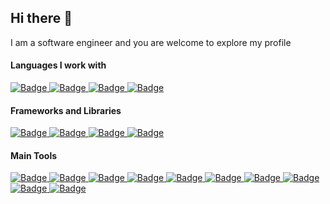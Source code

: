 ## Hi there 👋  
              
<div>
  <p>I am a software engineer and you are welcome to explore my profile</p>

  <h4>Languages I work with</h4>
    <a href="https://www.php.net/">
      <img src="https://img.shields.io/badge/php-%23777BB4.svg?style=for-the-badge&logo=php&logoColor=white" alt="Badge"/>
    </a>
    <a href="https://react.dev/">
      <img src="https://img.shields.io/badge/JavaScript-323330?style=for-the-badge&logo=javascript&logoColor=F7DF1E" alt="Badge"/>
    </a>
    <a href="https://www.python.org/">
      <img src="https://img.shields.io/badge/python-3670A0?style=for-the-badge&logo=python&logoColor=ffdd54" alt="Badge"/>
    </a>
    <a href="https://www.typescriptlang.org/">
      <img src="https://img.shields.io/badge/typescript-%23007ACC.svg?style=for-the-badge&logo=typescript&logoColor=white" alt="Badge"/>
    </a>
    <h4>Frameworks and Libraries</h4>
    <a href="https://laravel.com/">
      <img src="https://img.shields.io/badge/laravel-%23FF2D20.svg?style=for-the-badge&logo=laravel&logoColor=white" alt="Badge"/>
    </a>
    <a href="https://nestjs.com/">
      <img src="https://img.shields.io/badge/nestjs-%23E0234E.svg?style=for-the-badge&logo=nestjs&logoColor=white" alt="Badge"/>
    </a>
    <a href="https://react.dev/">
      <img src="https://img.shields.io/badge/React-20232A?style=for-the-badge&logo=react&logoColor=61DAFB" alt="Badge"/>
    </a>
    <a href="https://nextjs.org/">
      <img src="https://img.shields.io/badge/Next-black?style=for-the-badge&logo=next.js&logoColor=white" alt="Badge"/>
    </a>
    <h4>Main Tools</h4>
    <a href="https://git-scm.com/">
      <img src="https://img.shields.io/badge/git-%23F05033.svg?style=for-the-badge&logo=git&logoColor=white" alt="Badge"/>
    </a>
    <a href="https://www.postgresql.org/">
      <img src="https://img.shields.io/badge/postgres-%23316192.svg?style=for-the-badge&logo=postgresql&logoColor=white" alt="Badge"/>
    </a>
    <a href="https://www.mongodb.com/">
      <img src="https://img.shields.io/badge/MongoDB-%234ea94b.svg?style=for-the-badge&logo=mongodb&logoColor=white" alt="Badge"/>
    </a>
    <a href="https://jestjs.io/">
      <img src="https://img.shields.io/badge/-jest-%23C21325?style=for-the-badge&logo=jest&logoColor=white" alt="Badge"/>
    </a>
    <a href="https://www.docker.com/">
      <img src="https://img.shields.io/badge/docker-%230db7ed.svg?style=for-the-badge&logo=docker&logoColor=white" alt="Badge"/>
    </a>
    <a href="https://aws.amazon.com/?nc2=h_lg">
      <img src="https://img.shields.io/badge/AWS-%23FF9900.svg?style=for-the-badge&logo=amazon-aws&logoColor=white" alt="Badge"/>
    </a>
    <a href="https://redis.io/">
      <img src="https://img.shields.io/badge/redis-%23DD0031.svg?style=for-the-badge&logo=redis&logoColor=white" alt="Badge"/>
    </a>
    <a href="https://kubernetes.io/">
      <img src="https://img.shields.io/badge/kubernetes-%23326ce5.svg?style=for-the-badge&logo=kubernetes&logoColor=white" alt="Badge"/>
    </a>
    <a href="https://nodejs.org/en">
      <img src="https://img.shields.io/badge/node.js-6DA55F?style=for-the-badge&logo=node.js&logoColor=white" alt="Badge"/>
    </a>
    <a href="https://www.npmjs.com/">
      <img src="https://img.shields.io/badge/NPM-%23CB3837.svg?style=for-the-badge&logo=npm&logoColor=white" alt="Badge"/>
    </a>
</div>
